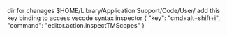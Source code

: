 dir for chanages $HOME/Library/Application Support/Code/User/
add this key binding to access vscode syntax inspector
{
  "key": "cmd+alt+shift+i",
  "command": "editor.action.inspectTMScopes"
}

